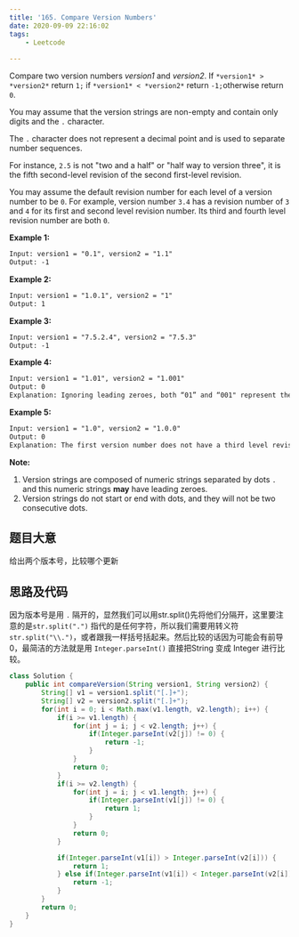 ```yaml
---
title: '165. Compare Version Numbers'
date: 2020-09-09 22:16:02
tags: 
    - Leetcode
    
---
```


Compare two version numbers *version1* and *version2*.
If `*version1* > *version2*` return `1;` if `*version1* < *version2*` return `-1;`otherwise return `0`.

You may assume that the version strings are non-empty and contain only digits and the `.` character.

The `.` character does not represent a decimal point and is used to separate number sequences.

For instance, `2.5` is not "two and a half" or "half way to version three", it is the fifth second-level revision of the second first-level revision.

You may assume the default revision number for each level of a version number to be `0`. For example, version number `3.4` has a revision number of `3` and `4` for its first and second level revision number. Its third and fourth level revision number are both `0`.

<!--more -->

**Example 1:**

``` txt
Input: version1 = "0.1", version2 = "1.1"
Output: -1
```

**Example 2:**

``` txt
Input: version1 = "1.0.1", version2 = "1"
Output: 1
```

**Example 3:**

``` txt
Input: version1 = "7.5.2.4", version2 = "7.5.3"
Output: -1
```

**Example 4:**

``` txt
Input: version1 = "1.01", version2 = "1.001"
Output: 0
Explanation: Ignoring leading zeroes, both “01” and “001" represent the same number “1”
```

**Example 5:**

``` txt
Input: version1 = "1.0", version2 = "1.0.0"
Output: 0
Explanation: The first version number does not have a third level revision number, which means its third level revision number is default to "0"
```

**Note:**

1. Version strings are composed of numeric strings separated by dots `.` and this numeric strings **may** have leading zeroes.
2. Version strings do not start or end with dots, and they will not be two consecutive dots.

## 题目大意

给出两个版本号，比较哪个更新

## 思路及代码

因为版本号是用 `.` 隔开的，显然我们可以用str.split()先将他们分隔开，这里要注意的是`str.split(".")` 指代的是任何字符，所以我们需要用转义符`str.split("\\.")`，或者跟我一样括号括起来。然后比较的话因为可能会有前导0，最简洁的方法就是用 `Integer.parseInt()` 直接把String 变成 Integer 进行比较。

``` java
class Solution {
    public int compareVersion(String version1, String version2) {
        String[] v1 = version1.split("[.]+");
        String[] v2 = version2.split("[.]+");
        for(int i = 0; i < Math.max(v1.length, v2.length); i++) {
            if(i >= v1.length) {
                for(int j = i; j < v2.length; j++) {
                    if(Integer.parseInt(v2[j]) != 0) {
                        return -1;
                    }
                }
                return 0;
            }
            if(i >= v2.length) {
                for(int j = i; j < v1.length; j++) {
                    if(Integer.parseInt(v1[j]) != 0) {
                        return 1;
                    }
                }
                return 0;
            }

            if(Integer.parseInt(v1[i]) > Integer.parseInt(v2[i])) {
                return 1;
            } else if(Integer.parseInt(v1[i]) < Integer.parseInt(v2[i])) {
                return -1;
            }
        }
        return 0;
    }
}
```
